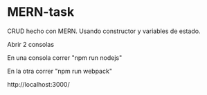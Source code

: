 # MERN-task
CRUD hecho con MERN. Usando constructor y variables de estado.

Abrir 2 consolas

En una consola correr "npm run nodejs"

En la otra correr "npm run webpack"

http://localhost:3000/
